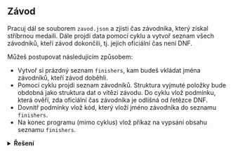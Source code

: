 ## Závod

Pracuj dál se souborem `zavod.json` a zjisti čas závodníka, který získal stříbrnou medaili. Dále projdi data pomocí
cyklu a vytvoř seznam všech závodníků, kteří závod dokončili, tj. jejich oficiální čas není DNF.

Můžeš postupovat následujícím způsobem:

- Vytvoř si prázdný seznam `finishers`, kam budeš vkládat jména závodníků, kteří závod doběhli.
- Pomocí cyklu projdi seznam závodníků. Struktura vyjmuté položky bude obdobná jako struktura dat o vítězi závodu. Do
  cyklu vlož podmínku, která ověří, zda oficiální čas závodníka je odlišná od řetězce DNF.
- Dovnitř podmínky vlož kód, který vloží jméno závodníka do seznamu `finishers`.
- Na konec programu (mimo cyklus) vlož příkaz na vypsání obsahu seznamu `finishers`.

<details>
<summary><b>Řešení</b></summary>


```python
import json

with open('zavod.json', encoding='utf-8') as file:
    runners = json.load(file)

finishers = []

for runner in runners:
    if runner['casy']['oficialni'] != 'DNF':
        finishers.append(runner['jmeno'])

print(finishers)
```

</details>
